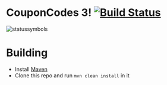 CouponCodes 3! [![Build Status](https://travis-ci.org/AngrySoundTech/CouponCodes.svg?branch=master)](https://travis-ci.org/AngrySoundTech/CouponCodes)
========
<!--Because I'm super lazy every image here is going to be stitched
    together. Please don't kill me. http://imgur.com/a/W4aYd -->
 ![statussymbols](http://i.imgur.com/CKcuuxw.png)

Building
=
* Install [Maven](http://maven.apache.org/download.cgi)
* Clone this repo and run `mvn clean install` in it
